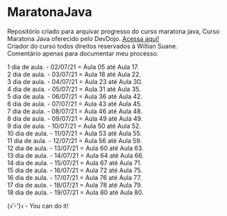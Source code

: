 # MaratonaJava
Repositório criado para arquivar progresso do curso maratona java, 
Curso Maratona Java oferecido pelo DevDojo. <a href="https://youtube.com/playlist?list=PL62G310vn6nHrMr1tFLNOYP_c73m6nAzL"> Acessa aqui!<a/></br>
Criador do curso todos direitos reservados à Willian Suane.
  </br>
Comentário apenas para documentar meu processo.

1 dia de aula. - 02/07/21 = Aula 05 até Aula 17.</br> 
2 dia de aula. - 03/07/21 = Aula 18 até Aula 22.</br>
3 dia de aula. - 04/07/21 = Aula 23 até Aula 30.</br>
4 dia de aula. - 05/07/21 = Aula 31 até Aula 35.</br>
5 dia de aula. - 06/07/21 = Aula 36 até Aula 42.</br>
6 dia de aula. - 07/07/21 = Aula 43 até Aula 45.</br>
7 dia de aula. - 08/07/21 = Aula 46 até Aula 48.</br>
8 dia de aula. - 09/07/21 = Aula 49 até Aula 49.</br>
9 dia de aula. - 10/07/21 = Aula 50 até Aula 52.</br>
10 dia de aula. - 11/07/21 = Aula 53 até Aula 55.</br>
11 dia de aula. - 12/07/21 = Aula 56 até Aula 59.</br>
12 dia de aula. - 13/07/21 = Aula 60 até Aula 63.</br>
13 dia de aula. - 14/07/21 = Aula 64 até Aula 66.</br>
14 dia de aula. - 15/07/21 = Aula 67 até Aula 71.</br>
15 dia de aula. - 16/07/21 = Aula 72 até Aula 75.</br>
16 dia de aula. - 17/07/21 = Aula 76 até Aula 77.</br>
17 dia de aula. - 18/07/21 = Aula 78 até Aula 79.</br>
18 dia de aula. - 19/07/21 = Aula 80 até Aula 80.</br>













(ง'̀-'́)ง - You can do it!
